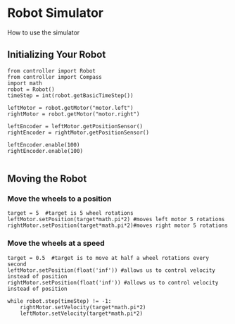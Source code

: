 # Robot Simulator
How to use the simulator

## Initializing Your Robot
```
from controller import Robot
from controller import Compass
import math
robot = Robot()
timeStep = int(robot.getBasicTimeStep())

leftMotor = robot.getMotor("motor.left")
rightMotor = robot.getMotor("motor.right")

leftEncoder = leftMotor.getPositionSensor()
rightEncoder = rightMotor.getPositionSensor()

leftEncoder.enable(100)
rightEncoder.enable(100)


```

## Moving the Robot
### Move the wheels to a position
```
target = 5  #target is 5 wheel rotations
leftMotor.setPosition(target*math.pi*2) #moves left motor 5 rotations
rightMotor.setPosition(target*math.pi*2)#moves right motor 5 rotations
```

### Move the wheels at a speed
```
target = 0.5  #target is to move at half a wheel rotations every second
leftMotor.setPosition(float('inf')) #allows us to control velocity instead of position
rightMotor.setPosition(float('inf')) #allows us to control velocity instead of position

while robot.step(timeStep) != -1:
    rightMotor.setVelocity(target*math.pi*2)
    leftMotor.setVelocity(target*math.pi*2)
```


